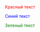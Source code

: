 <p style="color:red;">Красный текст</p>
<p style="color:blue;">Синий текст</p>
<p style="color:green;">Зеленый текст</p>
